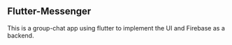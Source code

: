 ## Flutter-Messenger
This is a group-chat app using flutter to implement the UI and Firebase as a backend.

